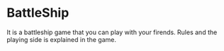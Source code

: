 # BattleShip


It is a battleship game that you can play with your firends. Rules and the playing side is explained in the game.
